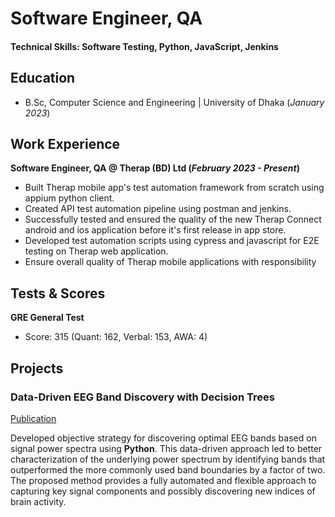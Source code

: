 # Software Engineer, QA

#### Technical Skills: Software Testing, Python, JavaScript, Jenkins 

## Education
- B.Sc, Computer Science and Engineering | University of Dhaka (_January 2023_)

## Work Experience
**Software Engineer, QA @ Therap (BD) Ltd (_February 2023 - Present_)**
- Built Therap mobile app's test automation framework from scratch using appium python client.
- Created API test automation pipeline using postman and jenkins.
- Successfully tested and ensured the quality of the new Therap Connect android and ios application before it's first release in app store.
- Developed test automation scripts using cypress and javascript for E2E testing on Therap web application.
- Ensure overall quality of Therap mobile applications with responsibility

## Tests & Scores
**GRE General Test**
- Score: 315 (Quant: 162, Verbal: 153, AWA: 4)

## Projects
### Data-Driven EEG Band Discovery with Decision Trees
[Publication](https://www.mdpi.com/1424-8220/22/8/3048)

Developed objective strategy for discovering optimal EEG bands based on signal power spectra using **Python**. This data-driven approach led to better characterization of the underlying power spectrum by identifying bands that outperformed the more commonly used band boundaries by a factor of two. The proposed method provides a fully automated and flexible approach to capturing key signal components and possibly discovering new indices of brain activity.

